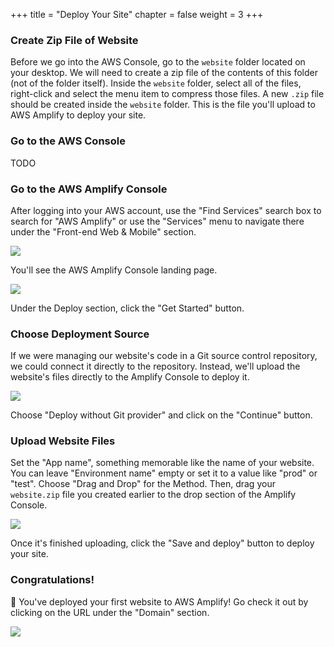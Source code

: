 +++
title = "Deploy Your Site"
chapter = false
weight = 3
+++

### Create Zip File of Website

Before we go into the AWS Console, go to the `website` folder located on your desktop. We will need to create a zip file of the contents of this folder (not of the folder itself). Inside the `website` folder, select all of the files, right-click and select the menu item to compress those files. A new `.zip` file should be created inside the `website` folder. This is the file you'll upload to AWS Amplify to deploy your site.

### Go to the AWS Console

TODO

### Go to the AWS Amplify Console

After logging into your AWS account, use the "Find Services" search box to search for "AWS Amplify" or use the "Services" menu to navigate there under the "Front-end Web & Mobile" section.

![](../../images/open-amplify.png)

You'll see the AWS Amplify Console landing page.

![](../../images/amplify-landing-pg.png)

Under the Deploy section, click the "Get Started" button.

### Choose Deployment Source

If we were managing our website's code in a Git source control repository, we could connect it directly to the repository. Instead, we'll upload the website's files directly to the Amplify Console to deploy it.

![](../../images/deploy-without-git-provider.png)

Choose "Deploy without Git provider" and click on the "Continue" button.

### Upload Website Files

Set the "App name", something memorable like the name of your website. You can leave "Environment name" empty or set it to a value like "prod" or "test". Choose "Drag and Drop" for the Method. Then, drag your `website.zip` file you created earlier to the drop section of the Amplify Console.

![](../../images/manual-deploy.png)

Once it's finished uploading, click the "Save and deploy" button to deploy your site.

### Congratulations!

🎉 You've deployed your first website to AWS Amplify! Go check it out by clicking on the URL under the "Domain" section.

![](../../images/site-url.png)
